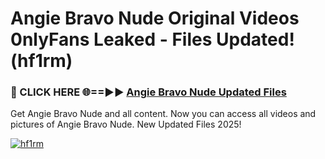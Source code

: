 # Angie Bravo Nude Original Videos 0nlyFans Leaked - Files Updated! (hf1rm)

<h3>🔴 CLICK HERE 🌐==►► <a href="https://tinyurl.com/yrmya6cz" rel="nofollow">Angie Bravo Nude Updated Files</a></h3>

Get Angie Bravo Nude and all content. Now you can access all videos and pictures of Angie Bravo Nude. New Updated Files 2025!

[![hf1rm](https://i.imgur.com/FMdXYCs.gif)](https://tinyurl.com/yrmya6cz)
